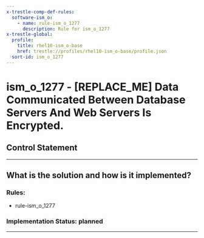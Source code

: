 ```yaml
---
x-trestle-comp-def-rules:
  software-ism_o:
    - name: rule-ism_o_1277
      description: Rule for ism_o_1277
x-trestle-global:
  profile:
    title: rhel10-ism_o-base
    href: trestle://profiles/rhel10-ism_o-base/profile.json
  sort-id: ism_o_1277
---
```


# ism_o_1277 - \[REPLACE_ME\] Data Communicated Between Database Servers And Web Servers Is Encrypted.

## Control Statement

______________________________________________________________________

## What is the solution and how is it implemented?

<!-- For implementation status enter one of: implemented, partial, planned, alternative, not-applicable -->

<!-- Note that the list of rules under ### Rules: is read-only and changes will not be captured after assembly to JSON -->

<!-- Add control implementation description here for control: ism_o_1277 -->

### Rules:

  - rule-ism_o_1277

### Implementation Status: planned

______________________________________________________________________
